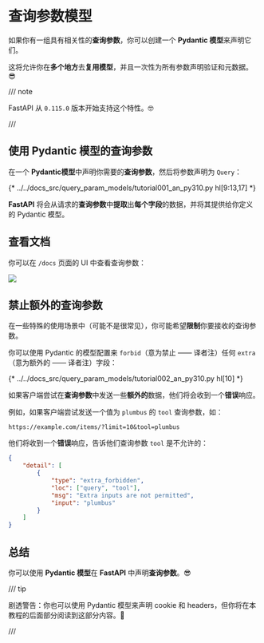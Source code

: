 # 查询参数模型

如果你有一组具有相关性的**查询参数**，你可以创建一个 **Pydantic 模型**来声明它们。

这将允许你在**多个地方**去**复用模型**，并且一次性为所有参数声明验证和元数据。😎

/// note

FastAPI 从 `0.115.0` 版本开始支持这个特性。🤓

///

## 使用 Pydantic 模型的查询参数

在一个 **Pydantic模型**中声明你需要的**查询参数**，然后将参数声明为 `Query`：

{* ../../docs_src/query_param_models/tutorial001_an_py310.py hl[9:13,17] *}

**FastAPI** 将会从请求的**查询参数**中**提取**出**每个字段**的数据，并将其提供给你定义的 Pydantic 模型。

## 查看文档

你可以在 `/docs` 页面的 UI 中查看查询参数：

<div class="screenshot">
<img src="/img/tutorial/query-param-models/image01.png">
</div>

## 禁止额外的查询参数

在一些特殊的使用场景中（可能不是很常见），你可能希望**限制**你要接收的查询参数。

你可以使用 Pydantic 的模型配置来 `forbid`（意为禁止 —— 译者注）任何 `extra`（意为额外的 —— 译者注）字段：

{* ../../docs_src/query_param_models/tutorial002_an_py310.py hl[10] *}

如果客户端尝试在**查询参数**中发送一些**额外的**数据，他们将会收到一个**错误**响应。

例如，如果客户端尝试发送一个值为 `plumbus` 的 `tool` 查询参数，如：

```http
https://example.com/items/?limit=10&tool=plumbus
```

他们将收到一个**错误**响应，告诉他们查询参数 `tool` 是不允许的：

```json
{
    "detail": [
        {
            "type": "extra_forbidden",
            "loc": ["query", "tool"],
            "msg": "Extra inputs are not permitted",
            "input": "plumbus"
        }
    ]
}
```

## 总结

你可以使用 **Pydantic 模型**在 **FastAPI** 中声明**查询参数**。😎

/// tip

剧透警告：你也可以使用 Pydantic 模型来声明 cookie 和 headers，但你将在本教程的后面部分阅读到这部分内容。🤫

///
